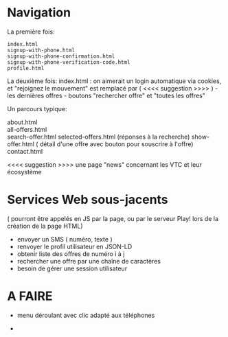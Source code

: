 # Navigation

La première fois:

    index.html
    signup-with-phone.html
    signup-with-phone-confirmation.html  
    signup-with-phone-verification-code.html
    profile.html       

La deuxième fois:
    index.html : on aimerait un login automatique via cookies,
      et "rejoignez le mouvement" est remplacé par ( <<<< suggestion >>>> )
      - les dernières offres
      - boutons "rechercher offre" et "toutes les offres"

Un parcours typique:

   about.html    
   all-offers.html  
   search-offer.html
   selected-offers.html (réponses à la recherche)
   show-offer.html ( détail d'une offre avec bouton pour souscrire à l'offre)
   contact.html

<<<< suggestion >>>>
une page "news" concernant les VTC et leur écosystème


# Services Web sous-jacents

( pourront être appelés en JS par la page, ou par le serveur Play! lors de la création de la page HTML)
 
- envoyer un SMS ( numéro, texte )
- renvoyer le profil utilisateur en JSON-LD
- obtenir liste des offres de numéro i à j
- rechercher une offre par une chaîne de caractères
- besoin de gérer une session utilisateur

# A FAIRE

- menu déroulant avec clic adapté aux téléphones

-  
